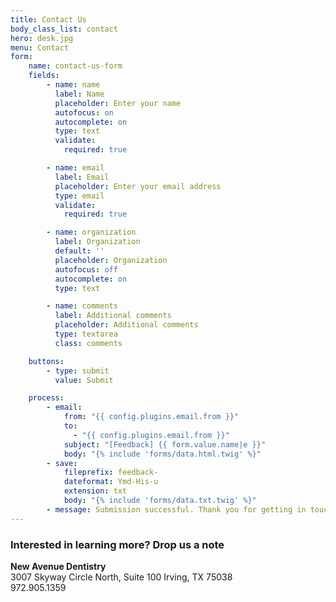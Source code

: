 ```yaml
---
title: Contact Us
body_class_list: contact
hero: desk.jpg
menu: Contact
form:
    name: contact-us-form
    fields:
        - name: name
          label: Name
          placeholder: Enter your name
          autofocus: on
          autocomplete: on
          type: text
          validate:
            required: true

        - name: email
          label: Email
          placeholder: Enter your email address
          type: email
          validate:
            required: true

        - name: organization
          label: Organization
          default: ''
          placeholder: Organization
          autofocus: off
          autocomplete: on
          type: text

        - name: comments
          label: Additional comments
          placeholder: Additional comments
          type: textarea
          class: comments

    buttons:
        - type: submit
          value: Submit

    process:
        - email:
            from: "{{ config.plugins.email.from }}"
            to:
              - "{{ config.plugins.email.from }}"
            subject: "[Feedback] {{ form.value.name|e }}"
            body: "{% include 'forms/data.html.twig' %}"
        - save:
            fileprefix: feedback-
            dateformat: Ymd-His-u
            extension: txt
            body: "{% include 'forms/data.txt.twig' %}"
        - message: Submission successful. Thank you for getting in touch!
---
```


### Interested in learning more? Drop us a note

**New Avenue Dentistry**  
3007 Skyway Circle North, Suite 100
Irving, TX 75038  
972.905.1359  
